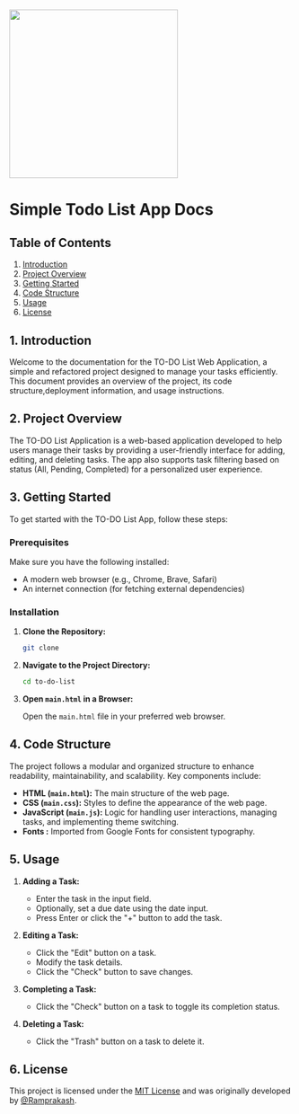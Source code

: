 #  <img src="https://github.com/takitajwar17/Simple-Todo-List-Refactored/assets/111155827/4b1c2e01-f24b-4f39-899e-c356d468e386" width="300">

# Simple Todo List App Docs

## Table of Contents

1. [Introduction](#1-introduction)
2. [Project Overview](#2-project-overview)
3. [Getting Started](#3-getting-started)
4. [Code Structure](#4-code-structure)
5. [Usage](#5-usage)
6. [License](#6-license)

## 1. Introduction

Welcome to the documentation for the TO-DO List Web Application, a simple and refactored project designed to manage your tasks efficiently. This document provides an overview of the project, its code structure,deployment information, and usage instructions.

## 2. Project Overview

The TO-DO List Application is a web-based application developed to help users manage their tasks by providing a user-friendly interface for adding, editing, and deleting tasks. The app also supports task filtering based on status (All, Pending, Completed)  for a personalized user experience.

## 3. Getting Started

To get started with the TO-DO List App, follow these steps:

### Prerequisites

Make sure you have the following installed:

- A modern web browser (e.g., Chrome, Brave, Safari)
- An internet connection (for fetching external dependencies)

### Installation

1. **Clone the Repository:**

   ```bash
   git clone 
   ```

2. **Navigate to the Project Directory:**

   ```bash
   cd to-do-list
   ```

3. **Open `main.html` in a Browser:**

   Open the `main.html` file in your preferred web browser.


## 4. Code Structure

The project follows a modular and organized structure to enhance readability, maintainability, and scalability. Key components include:

- **HTML (`main.html`):** The main structure of the web page.
- **CSS (`main.css`):** Styles to define the appearance of the web page.
- **JavaScript (`main.js`):** Logic for handling user interactions, managing tasks, and implementing theme switching.
- **Fonts :** Imported from Google Fonts for consistent typography.

## 5. Usage

1. **Adding a Task:**
   - Enter the task in the input field.
   - Optionally, set a due date using the date input.
   - Press Enter or click the "+" button to add the task.

2. **Editing a Task:**
   - Click the "Edit" button on a task.
   - Modify the task details.
   - Click the "Check" button to save changes.

3. **Completing a Task:**
   - Click the "Check" button on a task to toggle its completion status.

4. **Deleting a Task:**
   - Click the "Trash" button on a task to delete it.

## 6. License

This project is licensed under the [MIT License](https://opensource.org/licenses/MIT) and was originally developed by [@Ramprakash](https://github.com/Ramprakash852).